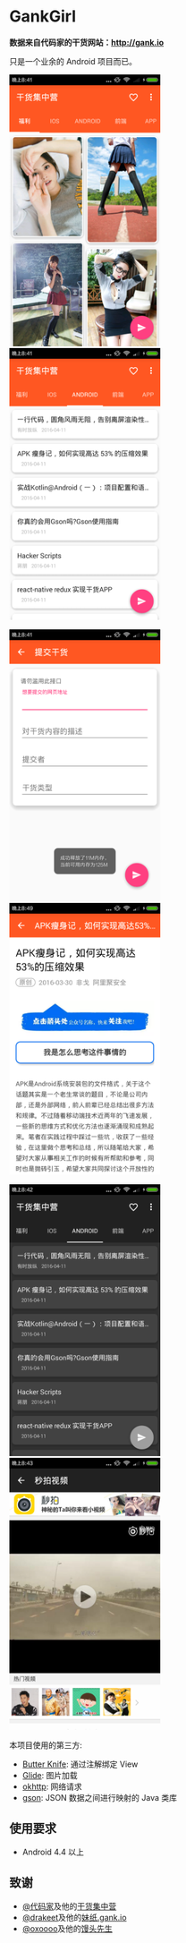 # GankGirl 

**数据来自代码家的干货网站：http://gank.io**

只是一个业余的 Android 项目而已。

<img src="/screenshots/s1.png" alt="screenshot" title="screenshot" width="270" height="486" />   <img src="/screenshots/s2.png" alt="screenshot" title="screenshot" width="270" height="486" />

<img src="/screenshots/s3.png" alt="screenshot" title="screenshot" width="270" height="486" />   <img src="/screenshots/s4.png" alt="screenshot" title="screenshot" width="270" height="486" />

<img src="/screenshots/s5.png" alt="screenshot" title="screenshot" width="270" height="486" />   <img src="/screenshots/s6.png" alt="screenshot" title="screenshot" width="270" height="486" />

本项目使用的第三方:

- [Butter Knife](http://jakewharton.github.io/butterknife/): 通过注解绑定 View
- [Glide](https://github.com/bumptech/glide): 图片加载
- [okhttp](https://github.com/square/okhttp): 网络请求 
- [gson](https://github.com/google/gson): JSON 数据之间进行映射的 Java 类库

## 使用要求

- Android 4.4 以上

## 致谢

- [@代码家](http://weibo.com/u/1628291124)及他的[干货集中营](http://gank.io)
- [@drakeet](http://weibo.com/drak11t)及他的[妹纸.gank.io](https://github.com/drakeet/Meizhi)
- [@oxoooo](http://weibo.com/xingrz)及他的[馒头先生](https://github.com/oxoooo/mr-mantou-android)
